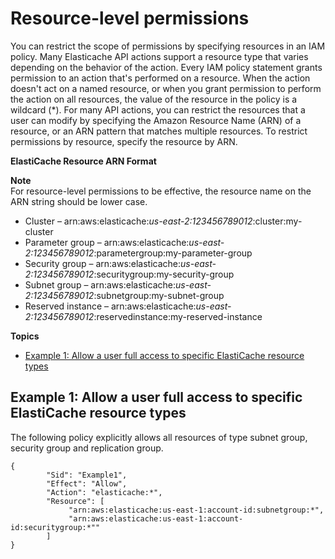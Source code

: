 # Resource\-level permissions<a name="IAM.ResourceLevelPermissions"></a>

You can restrict the scope of permissions by specifying resources in an IAM policy\. Many Elasticache API actions support a resource type that varies depending on the behavior of the action\. Every IAM policy statement grants permission to an action that's performed on a resource\. When the action doesn't act on a named resource, or when you grant permission to perform the action on all resources, the value of the resource in the policy is a wildcard \(\*\)\. For many API actions, you can restrict the resources that a user can modify by specifying the Amazon Resource Name \(ARN\) of a resource, or an ARN pattern that matches multiple resources\. To restrict permissions by resource, specify the resource by ARN\.

**ElastiCache Resource ARN Format**

**Note**  
For resource\-level permissions to be effective, the resource name on the ARN string should be lower case\.
+ Cluster – arn:aws:elasticache:*us\-east\-2:123456789012*:cluster:my\-cluster
+ Parameter group – arn:aws:elasticache:*us\-east\-2:123456789012*:parametergroup:my\-parameter\-group
+ Security group – arn:aws:elasticache:*us\-east\-2:123456789012*:securitygroup:my\-security\-group
+ Subnet group – arn:aws:elasticache:*us\-east\-2:123456789012*:subnetgroup:my\-subnet\-group
+ Reserved instance – arn:aws:elasticache:*us\-east\-2:123456789012*:reservedinstance:my\-reserved\-instance

**Topics**
+ [Example 1: Allow a user full access to specific ElastiCache resource types](#example-allow-list-current-elasticache-resources-resource)

## Example 1: Allow a user full access to specific ElastiCache resource types<a name="example-allow-list-current-elasticache-resources-resource"></a>

The following policy explicitly allows all resources of type subnet group, security group and replication group\.

```
{
        "Sid": "Example1",
        "Effect": "Allow",
        "Action": "elasticache:*",
        "Resource": [
             "arn:aws:elasticache:us-east-1:account-id:subnetgroup:*",
             "arn:aws:elasticache:us-east-1:account-id:securitygroup:*""
        ]
}
```